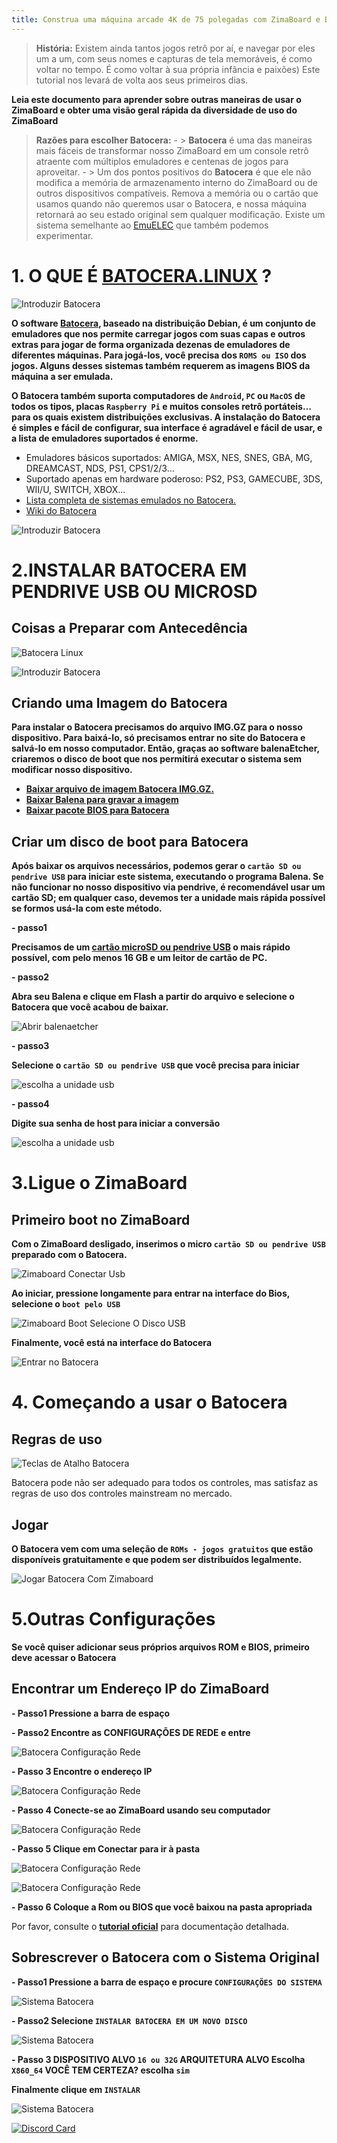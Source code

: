 ```yaml
---
title: Construa uma máquina arcade 4K de 75 polegadas com ZimaBoard e Batocera.linux
---
```

>**História:**
 Existem ainda tantos jogos retrô por aí, e navegar por eles um a um, com seus nomes e capturas de tela memoráveis, é como voltar no tempo. É como voltar à sua própria infância e paixões) Este tutorial nos levará de volta aos seus primeiros dias.

**Leia este documento para aprender sobre outras maneiras de usar o ZimaBoard e obter uma visão geral rápida da diversidade de uso do ZimaBoard**
> **Razões para escolher Batocera:**
    - > **Batocera** é uma das maneiras mais fáceis de transformar nosso ZimaBoard em um console retrô atraente com múltiplos emuladores e centenas de jogos para aproveitar.
    - > Um dos pontos positivos do **Batocera** é que ele não modifica a memória de armazenamento interno do ZimaBoard ou de outros dispositivos compatíveis. Remova a memória ou o cartão que usamos quando não queremos usar o Batocera, e nossa máquina retornará ao seu estado original sem qualquer modificação. Existe um sistema semelhante ao [EmuELEC](https://androidpctv.com/tutorial-emuelec-turns-your-android-tv-box-into-a-retro-console/) que também podemos experimentar.

# 1. O QUE É [BATOCERA.LINUX](https://batocera.org/) ?

![Introduzir Batocera](/images/Build-a-75-inch-4K-Arcade-with-ZimaBoard-and-Batocera/Build-a-75-4K-Arcade-with-ZimaBoard-and-Batocera-introduce-batocera.png)

**O software [Batocera](https://batocera.org/), baseado na distribuição Debian, é um conjunto de emuladores que nos permite carregar jogos com suas capas e outros extras para jogar de forma organizada dezenas de emuladores de diferentes máquinas. Para jogá-los, você precisa dos ```ROMS ou ISO``` dos jogos. Alguns desses sistemas também requerem as imagens BIOS da máquina a ser emulada.**

**O Batocera também suporta computadores de ```Android```, ```PC``` ou ```MacOS``` de todos os tipos, placas ```Raspberry Pi``` e muitos **consoles retrô portáteis**… para os quais existem distribuições exclusivas. A instalação do Batocera é simples e fácil de configurar, sua interface é agradável e fácil de usar, e a lista de emuladores suportados é enorme.**

- Emuladores básicos suportados: AMIGA, MSX, NES, SNES, GBA, MG, DREAMCAST, NDS, PS1, CPS1/2/3…
- Suportado apenas em hardware poderoso: PS2, PS3, GAMECUBE, 3DS, WII/U, SWITCH, XBOX…
- [Lista completa de sistemas emulados no Batocera.](https://batocera.org/compatibility.php)
- [Wiki do Batocera](https://wiki.batocera.org/)

![Introduzir Batocera](/images/Build-a-75-inch-4K-Arcade-with-ZimaBoard-and-Batocera/Build-a-75-4K-Arcade-with-ZimaBoard-and-Batocera-introduce-batocera2.png)

# 2.INSTALAR BATOCERA EM PENDRIVE USB OU MICROSD

## Coisas a Preparar com Antecedência

![Batocera Linux](/images/Build-a-75-inch-4K-Arcade-with-ZimaBoard-and-Batocera/Build-a-75-4K-Arcade-with-ZimaBoard-and-Batocera-prepare.png)

![Introduzir Batocera](/images/Build-a-75-inch-4K-Arcade-with-ZimaBoard-and-Batocera/Build-a-75-4K-Arcade-with-ZimaBoard-and-Batocera-prepare2.jpeg)

## Criando uma Imagem do Batocera

**Para instalar o **Batocera** precisamos do arquivo **IMG.GZ** para o nosso dispositivo. Para baixá-lo, só precisamos entrar no site do Batocera e salvá-lo em nosso computador. Então, graças ao software balenaEtcher, criaremos o disco de boot que nos permitirá executar o sistema sem modificar nosso dispositivo.**

- **[Baixar arquivo de imagem Batocera IMG.GZ.](https://batocera.org/download)**
- **[Baixar Balena para gravar a imagem](https://www.balena.io/etcher)**
- **[Baixar pacote BIOS para Batocera](https://github.com/Abdess/retroarch_system/releases/download/RetroArch-v1.9.13/Batocera_V33.zip)**

## Criar um disco de boot para Batocera

**Após baixar os arquivos necessários, podemos gerar o ```cartão SD ou pendrive USB``` para iniciar este sistema, executando o programa Balena. Se não funcionar no nosso dispositivo via pendrive, é recomendável usar um cartão SD; em qualquer caso, devemos ter a unidade mais rápida possível se formos usá-la com este método.**

**- passo1**

**Precisamos de um [cartão microSD ou pendrive USB](https://amzn.to/3tcdzSh) o mais rápido possível, com pelo menos 16 GB e um leitor de cartão de PC.**

**- passo2**

**Abra seu Balena e clique em Flash a partir do arquivo e selecione o Batocera que você acabou de baixar.**

![Abrir balenaetcher](/images//Installing-Ubuntu-System/install-ubuntu-system-open-balenaetcher.jpg)

**- passo3**

**Selecione o ```cartão SD ou pendrive USB``` que você precisa para iniciar** 

![escolha a unidade usb](/images/Build-a-75-inch-4K-Arcade-with-ZimaBoard-and-Batocera/Build-a-75-4K-Arcade-with-ZimaBoard-and-Batocera-choose-usb-drive.jpeg)

**- passo4**

**Digite sua senha de host para iniciar a conversão**

![escolha a unidade usb](/images/Build-a-75-inch-4K-Arcade-with-ZimaBoard-and-Batocera/Build-a-75-4K-Arcade-with-ZimaBoard-and-Batocera-choose-usb-drive.jpeg)

# 3.Ligue o ZimaBoard

## Primeiro boot no ZimaBoard

**Com o ZimaBoard desligado, inserimos o micro ```cartão SD ou pendrive USB``` preparado com o Batocera.**

![Zimaboard Conectar Usb](/images/Build-a-75-inch-4K-Arcade-with-ZimaBoard-and-Batocera/Build-a-75-4K-Arcade-with-ZimaBoard-and-Batocera-zimaboard-connect-usb.png)

**Ao iniciar, pressione longamente para entrar na interface do Bios, selecione o ```boot pelo USB```**

![Zimaboard Boot Selecione O Disco USB](/images/Build-a-75-inch-4K-Arcade-with-ZimaBoard-and-Batocera/Build-a-75-4K-Arcade-with-ZimaBoard-and-Batocera-zimaboard-boot-select-the-u-disk.jpeg)

**Finalmente, você está na interface do Batocera**

![Entrar no Batocera](/images/Build-a-75-inch-4K-Arcade-with-ZimaBoard-and-Batocera/Build-a-75-4K-Arcade-with-ZimaBoard-and-Batocera-zimaboard-boot-enter-batocera.png)

# 4. Começando a usar o Batocera

## Regras de uso

![Teclas de Atalho Batocera](/images/Build-a-75-inch-4K-Arcade-with-ZimaBoard-and-Batocera/Build-a-75-4K-Arcade-with-ZimaBoard-and-Batocera-zimaboard-in-game-batocera-hotkeys.png)

Batocera pode não ser adequado para todos os controles, mas satisfaz as regras de uso dos controles mainstream no mercado.

## Jogar
**O Batocera vem com uma seleção de ```ROMs - jogos gratuitos``` que estão disponíveis gratuitamente e que podem ser distribuídos legalmente.**

![Jogar Batocera Com Zimaboard](/images/Build-a-75-inch-4K-Arcade-with-ZimaBoard-and-Batocera/Build-a-75-4K-Arcade-with-ZimaBoard-and-Batocera-zimaboard-play.jpeg)

# 5.Outras Configurações

**Se você quiser adicionar seus próprios arquivos ROM e BIOS, primeiro deve acessar o Batocera**

## Encontrar um Endereço IP do ZimaBoard 

**- Passo1 Pressione a barra de espaço**

**- Passo2 Encontre as CONFIGURAÇÕES DE REDE e entre**

![Batocera Configuração Rede](/images/Build-a-75-inch-4K-Arcade-with-ZimaBoard-and-Batocera/Build-a-75-4K-Arcade-with-ZimaBoard-and-Batocera-network-settings.jpeg)

**- Passo 3 Encontre o endereço IP**

![Batocera Configuração Rede](/images/Build-a-75-inch-4K-Arcade-with-ZimaBoard-and-Batocera/Build-a-75-4K-Arcade-with-ZimaBoard-and-Batocera-network-settings1.jpeg)

**- Passo 4 Conecte-se ao ZimaBoard usando seu computador** 

![Batocera Configuração Rede](/images/Build-a-75-inch-4K-Arcade-with-ZimaBoard-and-Batocera/Build-a-75-4K-Arcade-with-ZimaBoard-and-Batocera-network-settings2.jpeg)

**- Passo 5 Clique em Conectar para ir à pasta**

![Batocera Configuração Rede](/images/Build-a-75-inch-4K-Arcade-with-ZimaBoard-and-Batocera/Build-a-75-4K-Arcade-with-ZimaBoard-and-Batocera-network-settings3.jpeg)

![Batocera Configuração Rede](/images/Build-a-75-inch-4K-Arcade-with-ZimaBoard-and-Batocera/Build-a-75-4K-Arcade-with-ZimaBoard-and-Batocera-network-settings4.jpeg)

**- Passo 6 Coloque a Rom ou BIOS que você baixou na pasta apropriada** 

Por favor, consulte o **[tutorial oficial](https://wiki.batocera.org/add_games_bios)** para documentação detalhada.

## Sobrescrever o Batocera com o Sistema Original

**- Passo1 Pressione a barra de espaço e procure `CONFIGURAÇÕES DO SISTEMA`**

![Sistema Batocera](/images/Build-a-75-inch-4K-Arcade-with-ZimaBoard-and-Batocera/Build-a-75-4K-Arcade-with-ZimaBoard-and-Batocera-system-settings.jpeg)

**- Passo2 Selecione `INSTALAR BATOCERA EM UM NOVO DISCO`**

![Sistema Batocera](/images/Build-a-75-inch-4K-Arcade-with-ZimaBoard-and-Batocera/Build-a-75-4K-Arcade-with-ZimaBoard-and-Batocera-system-settings2.jpeg)

**- Passo 3 DISPOSITIVO ALVO `16 ou 32G` ARQUITETURA ALVO Escolha `X860_64` VOCÊ TEM CERTEZA? escolha `sim`**

**Finalmente clique em `INSTALAR`**

![Sistema Batocera](/images/Build-a-75-inch-4K-Arcade-with-ZimaBoard-and-Batocera/Build-a-75-4K-Arcade-with-ZimaBoard-and-Batocera-system-settings3.jpeg)

[![Discord Card](https://discordapp.com/api/guilds/884667213326463016/widget.png?style=banner2)](https://discord.gg/knqAbbBbeX)